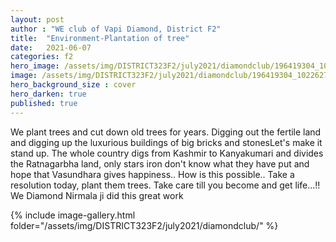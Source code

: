 ```yaml
---
layout: post
author : "WE club of Vapi Diamond, District F2"
title:  "Environment-Plantation of tree"
date:   2021-06-07
categories: f2
hero_image: /assets/img/DISTRICT323F2/july2021/diamondclub/196419304_10226279957416207_6799341340671279014_n.jpg
image: /assets/img/DISTRICT323F2/july2021/diamondclub/196419304_10226279957416207_6799341340671279014_n.jpg
hero_background_size : cover
hero_darken: true
published: true
---
```



We plant trees and cut down old trees for years. Digging out the fertile land and digging up the luxurious buildings of big bricks and stonesLet's make it stand up. The whole country digs from Kashmir to Kanyakumari and divides the Ratnagarbha land, only stars iron don't know what they have put and hope that Vasundhara gives happiness.. How is this possible.. Take a resolution today, plant them trees. Take care till you become and get life...!! We Diamond Nirmala ji did this great work

{% include image-gallery.html folder="/assets/img/DISTRICT323F2/july2021/diamondclub/" %}
